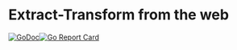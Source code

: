 # Extract-Transform from the web
[![GoDoc](https://godoc.org/crawler.club/et?status.svg)](https://godoc.org/crawler.club/et)[![Go Report Card](https://goreportcard.com/badge/crawler.club/et)](https://goreportcard.com/report/crawler.club/et)